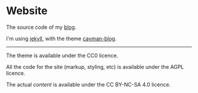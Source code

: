 # Website

The source code of my [blog](https://jamiequigley.com).

I'm using [jekyll](https://jekyllrb.com/), with the theme [cayman-blog](https://github.com/lorepirri/cayman-blog).

---
The theme is available under the CC0 licence.

All the code for the site (markup, styling, etc) is available under the AGPL licence.

The actual *content* is available under the CC BY-NC-SA 4.0 licence.
